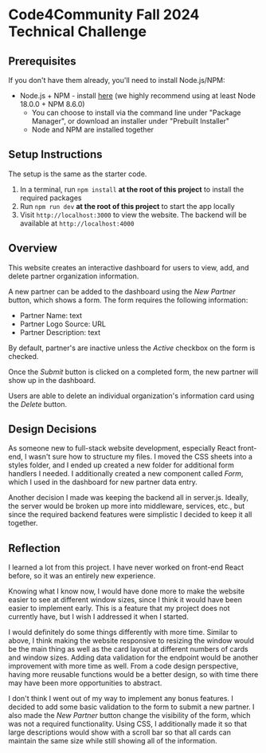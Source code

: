 # Code4Community Fall 2024 Technical Challenge
## Prerequisites

If you don't have them already, you'll need to install Node.js/NPM:
- Node.js + NPM - install [here](https://nodejs.org/en/download/package-manager) (we highly recommend using at least Node 18.0.0 + NPM 8.6.0)
   - You can choose to install via the command line under "Package Manager", or download an installer under "Prebuilt Installer"
   - Node and NPM are installed together

## Setup Instructions

The setup is the same as the starter code.

1. In a terminal, run `npm install` **at the root of this project** to install the required packages
2. Run `npm run dev` **at the root of this project** to start the app locally
3. Visit `http://localhost:3000` to view the website. The backend will be available at `http://localhost:4000`

## Overview

This website creates an interactive dashboard for users to view, add, and delete partner organization information.

A new partner can be added to the dashboard using the *New Partner* button, which shows a form. The form requires the following information:
- Partner Name: text
- Partner Logo Source: URL
- Partner Description: text

By default, partner's are inactive unless the *Active* checkbox on the form is checked.

Once the *Submit* button is clicked on a completed form, the new partner will show up in the dashboard.

Users are able to delete an individual organization's information card using the *Delete* button. 

## Design Decisions
As someone new to full-stack website development, especially React front-end, I wasn't sure how to structure my files. I moved the CSS sheets into a styles folder, and I ended up created a new folder for additional form handlers I needed. I additionally created a new component called *Form*, which I used in the dashboard for new partner data entry. 

Another decision I made was keeping the backend all in server.js. Ideally, the server would be broken up more into middleware, services, etc., but since the required backend features were simplistic I decided to keep it all together.

## Reflection
I learned a lot from this project. I have never worked on front-end React before, so it was an entirely new experience. 

Knowing what I know now, I would have done more to make the website easier to see at different window sizes, since I think it would have been easier to implement early. This is a feature that my project does not currently have, but I wish I addressed it when I started.

I would definitely do some things differently with more time. Similar to above, I think making the website responsive to resizing the window would be the main thing as well as the card layout at different numbers of cards and window sizes. Adding data validation for the endpoint would be another improvement with more time as well. From a code design perspective, having more reusable functions would be a better design, so with time there may have been more opportunities to abstract.

I don't think I went out of my way to implement any bonus features. I decided to add some basic validation to the form to submit a new partner. I also made the *New Partner* button change the visibility of the form, which was not a required functionality. Using CSS, I additionally made it so that large descriptions would show with a scroll bar so that all cards can maintain the same size while still showing all of the information. 